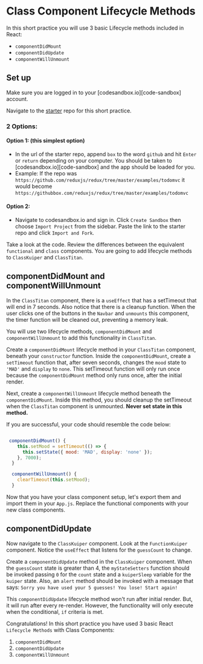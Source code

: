 # Class Component Lifecycle Methods

In this short practice you will use 3 basic Lifecycle methods included in React:

- `componentDidMount`
- `componentDidUpdate`
- `componentWillUnmount`

## Set up

Make sure you are logged in to your [codesandbox.io][code-sandbox] account.

Navigate to the [starter][starter] repo for this short practice.

### 2 Options:

#### Option 1: (this simplest option)

- In the url of the starter repo, append `box` to the word `github` and hit
  `Enter` or `return` depending on your computer. You should be taken to
  [codesandbox.io][code-sandbox] and the app should be loaded for you.
- Example: If the repo was
  `https://github.com/reduxjs/redux/tree/master/examples/todomvc` it would
  become `https://githubbox.com/reduxjs/redux/tree/master/examples/todomvc`

#### Option 2:

- Navigate to codesandbox.io and sign in. Click `Create Sandbox` then choose
 `Import Project` from the sidebar. Paste the link to the starter repo and
 click `Import and Fork`.

Take a look at the code. Review the differences between the equivalent
`functional` and `class` components. You are going to add lifecycle methods to
`ClassKuiper` and `ClassTitan`.

## componentDidMount and componentWillUnmount

In the `ClassTitan` component, there is a `useEffect` that has a setTimeout that
will end in 7 seconds. Also notice that there is a cleanup function. When the
user clicks one of the buttons in the `Navbar` and `unmounts` this component,
the timer function will be cleaned out, preventing a memory leak.

You will use two lifecycle methods, `componentDidMount` and
`componentWillUnmount` to add this functionality in `ClassTitan`.

Create a `componentDidMount` lifecycle method in your `ClassTitan` component,
beneath your `constructor` function. Inside the `componentDidMount`, create a
`setTimeout` function that, after seven seconds, changes the `mood` state to
`'MAD'` and `display` to `none`. This setTimeout function will only run once
because the `componentDidMount` method only runs once, after the initial render.

Next, create a `componentWillUnmount` lifecycle method beneath the
`componentDidMount`. Inside this method, you should cleanup the setTimeout when
the `ClassTitan` component is unmounted. **Never set state in this method.**

If you are successful, your code should resemble the code below:

```js

 componentDidMount() {
    this.setMood = setTimeout(() => {
      this.setState({ mood: 'MAD', display: 'none' });
    }, 7000);
  }

  componentWillUnmount() {
    clearTimeout(this.setMood);
  }

```

Now that you have your class component setup, let's export them and import them in 
your `App.js`. Replace the functional components with your new class components. 


## componentDidUpdate

Now navigate to the `ClassKuiper` component. Look at the `FunctionKuiper`
component. Notice the `useEffect` that listens for the `guessCount` to change.

Create a `componentDidUpdate` method in the `ClassKuiper` component. When the
`guessCount` state is greater than 4, the `myStateSetters` function should be invoked
passing `0` for the `count` state and a `kuiperSleep` variable for the `kuiper`
state. Also, an `alert` method should be invoked with a message that says:
`Sorry you have used your 5 guesses! You lose! Start again!`

This `componentDidUpdate` lifecycle method won't run after initial render. But,
it will run after every re-render. However, the functionality will only execute
when the conditional, `if` criteria is met.

Congratulations! In this short practice you have used 3 basic React
`Lifecycle Methods` with Class Components:

1. `componentDidMount`
2. `componentDidUpdate`
3. `componentWillUnmount`


[starter]:https://github.com/orgs/appacademy-starters/repositories?type=all
